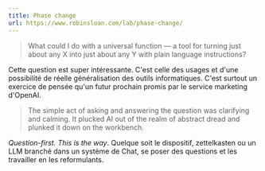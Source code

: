 ```yaml
---
title: Phase change
url: https://www.robinsloan.com/lab/phase-change/
---
```


> What could I do with a universal function — a tool for turning just about any X into just about any Y with plain language instructions?

Cette question est super intéressante.
C'est celle des usages et d'une possibilité de réelle généralisation des outils informatiques.
C'est surtout un exercice de pensée qu'un futur prochain promis par le service marketing d'OpenAI.

> The simple act of asking and answering the question was clarifying and calming. It plucked AI out of the realm of abstract dread and plunked it down on the workbench.

*Question-first. This is the way*.
Quelque soit le dispositif, zettelkasten ou un LLM branché dans un système de Chat, se poser des questions et les travailler en les reformulants.
